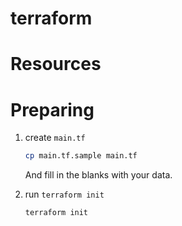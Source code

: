 terraform
===

# Resources

# Preparing

1. create `main.tf`

    ```bash
    cp main.tf.sample main.tf
    ```
    
    And fill in the blanks with your data.

2. run `terraform init`    

    ```bash
    terraform init
    ```